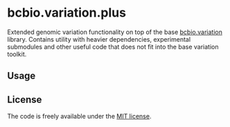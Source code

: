 # bcbio.variation.plus

Extended genomic variation functionality on top of the base [bcbio.variation][0]
library. Contains utility with heavier dependencies, experimental submodules and
other useful code that does not fit into the base variation toolkit.

[0]: https://github.com/chapmanb/bcbio.variation

## Usage


## License

The code is freely available under the [MIT license][l1].

[l1]: http://www.opensource.org/licenses/mit-license.html

